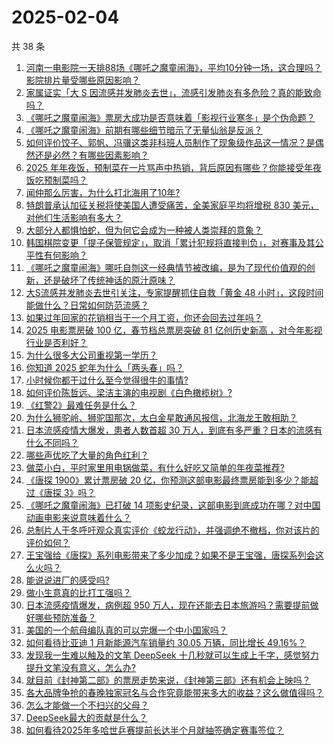 # 2025-02-04

共 38 条

<!-- BEGIN ZHIHUQUESTIONS -->
<!-- 最后更新时间 Tue Feb 04 2025 04:08:23 GMT+0800 (China Standard Time) -->
1. [河南一电影院一天排88场《哪吒之魔童闹海》，平均10分钟一场，这合理吗？影院排片量受哪些原因影响？](https://www.zhihu.com/question/11109853412)
1. [家属证实「大 S 因流感并发肺炎去世」，流感引发肺炎有多危险？真的能致命吗？](https://www.zhihu.com/question/11164816670)
1. [《哪吒之魔童闹海》票房大成功是否意味着「影视行业寒冬」是个伪命题？](https://www.zhihu.com/question/11145686280)
1. [《哪吒之魔童闹海》前期有哪些细节暗示了无量仙翁是反派？](https://www.zhihu.com/question/11172707387)
1. [如何评价饺子、郭帆、冯骥这类非科班人员制作了现象级作品这一情况？是偶然还是必然？有哪些因素影响？](https://www.zhihu.com/question/11112689336)
1. [2025 年年夜饭，预制菜在一片骂声中热销，背后原因有哪些？你能接受年夜饭吃预制菜吗？](https://www.zhihu.com/question/11055714351)
1. [闻仲那么厉害，为什么打北海用了10年?](https://www.zhihu.com/question/10922043904)
1. [特朗普承认加征关税将使美国人遭受痛苦，全美家庭平均将增税 830 美元，对他们生活影响有多大？](https://www.zhihu.com/question/11158179045)
1. [大部分人都惧怕蛇，但为何它会成为一种被人类崇拜的意象？](https://www.zhihu.com/question/9752079924)
1. [韩国棋院变更「提子保管规定」，取消「累计犯规将直接判负」，对赛事及其公平性有何影响？](https://www.zhihu.com/question/11193069265)
1. [《哪吒之魔童闹海》哪吒自刎这一经典情节被改编，是为了现代价值观的创新，还是破坏了传统神话的原汁原味？](https://www.zhihu.com/question/11039302175)
1. [大S流感并发肺炎去世引关注，专家提醒抓住自救「黄金 48 小时」，这段时间能做什么？日常如何防范流感？](https://www.zhihu.com/question/11185166283)
1. [如果过年回家的花销相当于一个月工资，你还会回去过年吗？](https://www.zhihu.com/question/10586548416)
1. [2025 电影票房破 100 亿，春节档总票房突破 81 亿创历史新高 ，对今年影视行业是否利好？](https://www.zhihu.com/question/11049094830)
1. [为什么很多大公司重视第一学历？](https://www.zhihu.com/question/10499466615)
1. [你知道 2025 蛇年为什么「两头春」吗？](https://www.zhihu.com/question/10463963944)
1. [小时候你都干过什么至今觉得很牛的事情?](https://www.zhihu.com/question/629163697)
1. [如何评价陈哲远、梁洁主演的电视剧《白色橄榄树》?](https://www.zhihu.com/question/10913208108)
1. [《红警2》最难任务是什么？](https://www.zhihu.com/question/647871255)
1. [为什么狮驼岭、狮驼国那次，太白金星敢通风报信，北海龙王敢相助？](https://www.zhihu.com/question/9642279684)
1. [日本流感疫情大爆发，患者人数首超 30 万人，到底有多严重？日本的流感有什么不同吗？](https://www.zhihu.com/question/11166736257)
1. [哪些声优吃了大量的角色红利？](https://www.zhihu.com/question/660556692)
1. [做菜小白，平时家里用电锅做菜，有什么好吃又简单的年夜菜推荐?](https://www.zhihu.com/question/9561848686)
1. [《唐探 1900》累计票房破 20 亿，你预测这部电影最终票房能到多少？能超过《唐探 3》吗？](https://www.zhihu.com/question/10946699177)
1. [《哪吒之魔童闹海》已打破 14 项影史纪录，这部电影到底成功在哪？对中国动画电影来说意味着什么？](https://www.zhihu.com/question/11091826662)
1. [总制片人于冬呼吁观众真实评价《蛟龙行动》，并强调绝不撤档，你对该片的评价如何？](https://www.zhihu.com/question/11095522530)
1. [王宝强给《唐探》系列电影带来了多少加成？如果不是王宝强，唐探系列会这么火吗？](https://www.zhihu.com/question/10952238640)
1. [能说说进厂的感受吗?](https://www.zhihu.com/question/583932527)
1. [做小生意真的比打工强吗？](https://www.zhihu.com/question/22394536)
1. [日本流感疫情爆发，病例超 950 万人，现在还能去日本旅游吗？需要提前做好哪些预防准备？](https://www.zhihu.com/question/11171087295)
1. [美国的一个航母编队真的可以完爆一个中小国家吗？](https://www.zhihu.com/question/11044506353)
1. [如何看待比亚迪 1 月新能源汽车销量约 30.05 万辆，同比增长 49.16%？](https://www.zhihu.com/question/11126624604)
1. [发现我一生难以触及的文笔 DeepSeek 十几秒就可以生成上千字，感觉努力提升文笔没有意义，怎么办?](https://www.zhihu.com/question/11067457870)
1. [就目前《封神第二部》的票房走势来说，《封神第三部》还有机会上映吗？](https://www.zhihu.com/question/11083985185)
1. [各大品牌争抢的春晚独家冠名与合作究竟能带来多大的收益？这么做值得吗？](https://www.zhihu.com/question/10829038958)
1. [怎么才能做一个不扫兴的父母？](https://www.zhihu.com/question/10240918639)
1. [DeepSeek最大的贡献是什么？](https://www.zhihu.com/question/10871098957)
1. [如何看待2025年多哈世乒赛提前长达半个月就抽签确定赛事签位？](https://www.zhihu.com/question/11191656110)
<!-- END ZHIHUQUESTIONS -->
